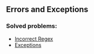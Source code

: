 ## Errors and Exceptions

### Solved problems:

* [Incorrect Regex](incorrect-regex)
* [Exceptions](exceptions)